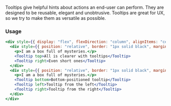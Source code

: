 Tooltips give helpful hints about actions an end-user can perform. They are designed to be reusable, elegant and unobtrusive. Tooltips are great for UX, so we try to make them as versatile as possible.

### Usage

```jsx
<div style={{ display: "flex", flexDirection: "column", alignItems: "center" }}>
  <div style={{ position: "relative", border: "1px solid black", margin: 20, padding: 5, width: 80 }}>
    <p>I am a box full of mysteries.</p>
    <Tooltip top>All is clearer with tooltips</Tooltip>
    <Tooltip right>Even short ones</Tooltip>
  </div>
  <div style={{ position: "relative", border: "1px solid black", margin: 20, padding: 5, width: 80 }}>
    <p>I am a box full of mysteries.</p>
    <Tooltip bottom>Bottom-positioned tooltip</Tooltip>
    <Tooltip left>Tooltip from the left</Tooltip>
    <Tooltip right>Tooltip from the right</Tooltip>
  </div>
</div>
```
